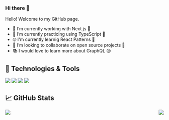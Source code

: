 ### Hi there 👋
Hello! Welcome to my GitHub page.


- 🔭 I’m currently working with Next.js 🚀
- 🌱 I’m currently practicing using TypeScript 💪
- 🤓 I'm currently learnig React Patterns 🤯
- 👯 I’m looking to collaborate on open source projects 🤗
- 📚 I would love to learn more about GraphQL 😍

## 🔧 Technologies & Tools
![](https://img.shields.io/badge/Code-JavaScript-informational?style=flat&logo=javascript&logoColor=yellow&color=2bbc8a)
![](https://img.shields.io/badge/Code-React-informational?style=flat&logo=react&logoColor=blue&color=2bbc8a)
![](https://img.shields.io/badge/Code-Redux-informational?style=flat&logo=redux&logoColor=violet&color=2bbc8a)
![](https://img.shields.io/badge/Code-Graphql-informational?style=flat&logo=graphql&logoColor=e535ab&color=2bbc8a)


## &#x1f4c8; GitHub Stats

<img align="left" src="https://github-readme-stats.vercel.app/api/top-langs/?username=andrmaz&theme=dracula" />
<img align="right" src="https://github-readme-stats.vercel.app/api/?username=andrmaz&theme=dracula" />


